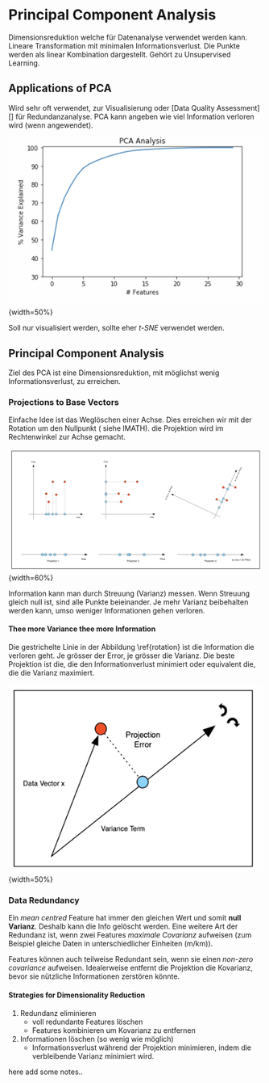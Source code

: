 # Principal Component Analysis

Dimensionsreduktion welche für Datenanalyse verwendet werden kann. Lineare Transformation mit
minimalen Informationsverlust. Die Punkte werden als linear Kombination dargestellt. Gehört zu
Unsupervised Learning.

## Applications of PCA

Wird sehr oft verwendet, zur Visualisierung oder [Data Quality Assessment][] für Redundanzanalyse.
PCA kann angeben wie viel Information verloren wird (wenn angewendet).

![PCA Redundancy reduction](images/pca-redundanz.png){width=50%}

Soll nur visualisiert werden, sollte eher *t-SNE* verwendet werden.

## Principal Component Analysis

Ziel des PCA ist eine Dimensionsreduktion, mit möglichst wenig Informationsverlust, zu erreichen.

### Projections to Base Vectors

Einfache Idee ist das Weglöschen einer Achse. Dies erreichen wir mit der Rotation um den Nullpunkt (
siehe IMATH). die Projektion wird im Rechtenwinkel zur Achse gemacht.

![Rotation](images/pca-rotation.png){width=60%}

Information kann man durch Streuung (Varianz) messen. Wenn Streuung gleich null ist, sind alle
Punkte beieinander. Je mehr Varianz beibehalten werden kann, umso weniger Informationen gehen
verloren.

#### Thee more Variance thee more Information

Die gestrichelte Linie in der Abbildung \ref{rotation} ist die Information die verloren geht. Je
grösser der Error, je grösser die Varianz. Die beste Projektion ist die, die den Informationverlust
minimiert oder equivalent die, die die Varianz maximiert.

![Projection Error\label{rotation}](images/pca-variance.png){width=50%}

### Data Redundancy

Ein *mean centred* Feature hat immer den gleichen Wert und somit **null Varianz**. Deshalb kann die
Info gelöscht werden. Eine weitere Art der Redundanz ist, wenn zwei Features *maximale Covarianz*
aufweisen (zum Beispiel gleiche Daten in unterschiedlicher Einheiten (m/km)).

Features können auch teilweise Redundant sein, wenn sie einen *non-zero covariance* aufweisen.
Idealerweise entfernt die Projektion die Kovarianz, bevor sie nützliche Informationen zerstören
könnte.

#### Strategies for Dimensionality Reduction

1. Redundanz eliminieren
    - voll redundante Features löschen
    - Features kombinieren um Kovarianz zu entfernen
1. Informationen löschen (so wenig wie möglich)
    - Informationsverlust während der Projektion minimieren, indem die verbleibende Varianz
      minimiert wird.

here add some notes..

